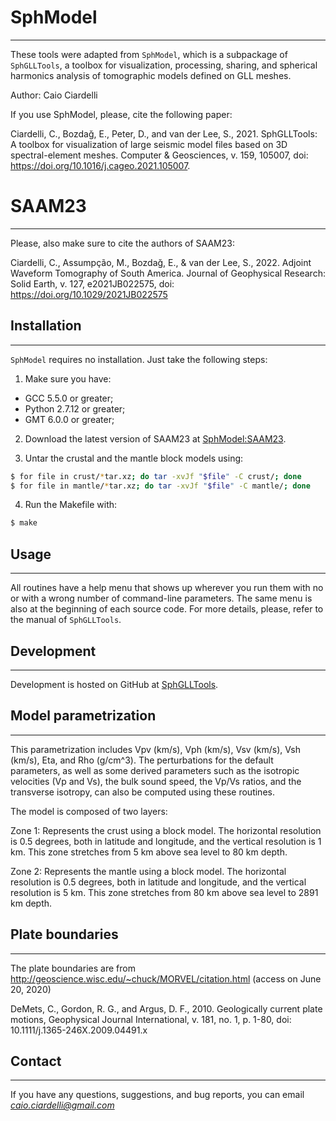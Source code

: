 # SphModel
-----------------------

These tools were adapted from `SphModel`, which is a subpackage of `SphGLLTools`, a toolbox for visualization, processing, sharing, and spherical harmonics analysis of tomographic models defined on GLL meshes.

Author: Caio Ciardelli

If you use SphModel, please, cite the following paper:

Ciardelli, C., Bozdağ, E., Peter, D., and van der Lee, S., 2021. SphGLLTools: A toolbox for visualization of large seismic model files based on 3D spectral-element meshes. Computer & Geosciences, v. 159, 105007, doi: https://doi.org/10.1016/j.cageo.2021.105007.

# SAAM23
-----------------------

Please, also make sure to cite the authors of SAAM23:

Ciardelli, C., Assumpção, M., Bozdağ, E., & van der Lee, S., 2022. Adjoint Waveform Tomography of South America. Journal of Geophysical Research: Solid Earth, v. 127, e2021JB022575, doi: https://doi.org/10.1029/2021JB022575

## Installation
-----------------------

`SphModel` requires no installation. Just take the following steps:

1. Make sure you have:

* GCC 5.5.0 or greater;
* Python 2.7.12 or greater;
* GMT 6.0.0 or greater;

2. Download the latest version of SAAM23 at [SphModel:SAAM23](https://github.com/caiociardelli/saam23).

3. Untar the crustal and the mantle block models using:

```sh
$ for file in crust/*tar.xz; do tar -xvJf "$file" -C crust/; done
$ for file in mantle/*tar.xz; do tar -xvJf "$file" -C mantle/; done
```

4. Run the Makefile with:

```sh
$ make
```

## Usage
-----------------------

All routines have a help menu that shows up wherever you run them with no or with a wrong number of command-line parameters. The
same menu is also at the beginning of each source code. For more details, please, refer to the manual of `SphGLLTools`.

## Development
-----------------------

Development is hosted on GitHub at [SphGLLTools](https://github.com/caiociardelli/sphglltools).

## Model parametrization
-----------------------

This parametrization includes Vpv (km/s), Vph (km/s), Vsv (km/s), Vsh (km/s), Eta, and Rho (g/cm^3). The perturbations for the default parameters, as well as some derived parameters such as the isotropic velocities (Vp and Vs), the bulk sound speed, the Vp/Vs ratios, and the transverse isotropy, can also be computed using these routines.

The model is composed of two layers:

Zone 1: Represents the crust using a block model. The horizontal resolution is 0.5 degrees, both in latitude and longitude, and the vertical resolution is 1 km. This zone stretches from 5 km above sea level to 80 km depth.

Zone 2: Represents the mantle using a block model. The horizontal resolution is 0.5 degrees, both in latitude and longitude, and the vertical resolution is 5 km. This zone stretches from 80 km above sea level to 2891 km depth.

## Plate boundaries
-----------------------

The plate boundaries are from http://geoscience.wisc.edu/~chuck/MORVEL/citation.html (access on June 20, 2020)

DeMets, C., Gordon, R. G., and Argus, D. F., 2010. Geologically current plate motions, Geophysical Journal International, v. 181, no. 1, p. 1-80, doi: 10.1111/j.1365-246X.2009.04491.x

## Contact
-----------------------

If you have any questions, suggestions, and bug reports, you can email *caio.ciardelli@gmail.com*

